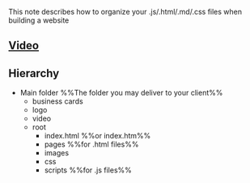 This note describes how to organize your .js/.html/.md/.css files when building a website
## [Video](https://www.youtube.com/watch?v=RniGO9Ek6yY)
## Hierarchy
* Main folder %%The folder you may deliver to your client%%
	* business cards
	* logo
	* video
	* root
		* index.html %%or index.htm%%
		* pages %%for .html files%%
		* images
		* css
		* scripts %%for .js files%%
